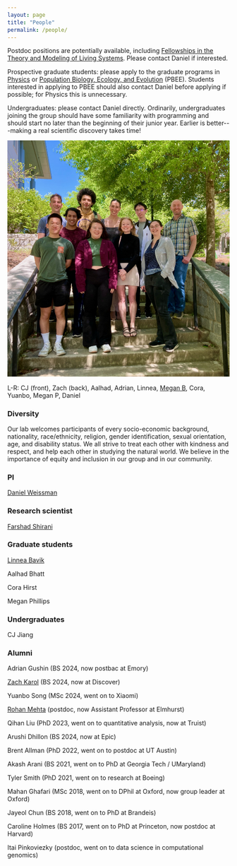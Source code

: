 ```yaml
---
layout: page
title: "People"
permalink: /people/
---
```


Postdoc positions are potentially available, including [Fellowships in the Theory and Modeling of Living Systems](http://livingtheory.emory.edu/people/post-docs.html). Please contact Daniel if interested.

Prospective graduate students: please apply to the graduate programs in [Physics](http://www.physics.emory.edu/home/grad/index.html)
or [Population Biology, Ecology, and Evolution](http://www.biomed.emory.edu/PROGRAM_SITES/PBEE/index.html) (PBEE).
Students interested in applying to PBEE should also contact Daniel before applying if possible; for Physics this is unnecessary.

Undergraduates: please contact Daniel directly. Ordinarily, undergraduates joining the group should have some familiarity with programming and should start no later than the beginning of their junior year. Earlier is better---making a real scientific discovery takes time! 

![Group picture](/images/group2024.jpg)

L-R: CJ (front), Zach (back), Aalhad, Adrian, Linnea, [Megan B](https://mlizbishop.com/), Cora, Yuanbo, Megan P, Daniel

### Diversity

Our lab welcomes participants of every socio-economic background, nationality, race/ethnicity, religion, gender identification, sexual orientation, age, and disability status. We all strive to treat each other with kindness and respect, and help each other in studying the natural world. We believe in the importance of equity and inclusion in our group and in our community.

### PI

[Daniel Weissman](/people/dbw.html)

### Research scientist

[Farshad Shirani](https://farshadshirani.com/)

### Graduate students

[Linnea Bavik](/people/lmb.html)

Aalhad Bhatt

Cora Hirst

Megan Phillips


### Undergraduates

CJ Jiang


### Alumni

Adrian Gushin (BS 2024, now postbac at Emory)

[Zach Karol](https://www.zachkarol.com/) (BS 2024, now at Discover)

Yuanbo Song (MSc 2024, went on to Xiaomi)

[Rohan Mehta](https://rohansmehta.github.io/) (postdoc, now Assistant Professor at Elmhurst)

Qihan Liu (PhD 2023, went on to quantitative analysis, now at Truist)

Arushi Dhillon (BS 2024, now at Epic)

Brent Allman (PhD 2022, went on to postdoc at UT Austin)

Akash Arani (BS 2021, went on to PhD at Georgia Tech / UMaryland)

Tyler Smith (PhD 2021, went on to research at Boeing)

Mahan Ghafari (MSc 2018, went on to DPhil at Oxford, now group leader at Oxford)

Jayeol Chun (BS 2018, went on to PhD at Brandeis)

Caroline Holmes (BS 2017, went on to PhD at Princeton, now postdoc at Harvard)

Itai Pinkoviezky (postdoc, went on to data science in computational genomics)


